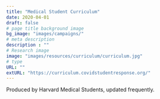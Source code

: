 ```yaml
---
title: "Medical Student Curriculum"
date: 2020-04-01
draft: false
# page title background image
bg_image: "images/campaigns/"
# meta description
description : ""
# Research image
image: "images/resources/curriculum/curriculum.jpg"
# type
URL: ""
extURL: "https://curriculum.covidstudentresponse.org/"
---
```


Produced by Harvard Medical Students, updated frequently.